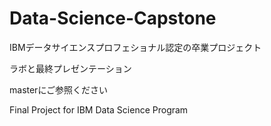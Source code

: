 # Data-Science-Capstone
IBMデータサイエンスプロフェショナル認定の卒業プロジェクト

ラボと最終プレゼンテーション

masterにご参照ください

Final Project for IBM Data Science Program
